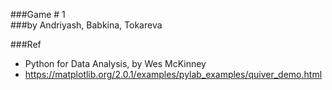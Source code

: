 ###Game # 1  
###by Andriyash, Babkina, Tokareva  

###Ref
- Python for Data Analysis, by Wes McKinney
- https://matplotlib.org/2.0.1/examples/pylab_examples/quiver_demo.html
